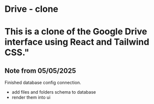 # Drive - clone

# This is a clone of the Google Drive interface using React and Tailwind CSS."

## Note from 05/05/2025
  Finished database config connection.
  - add files and folders schema to database
  - render them into ui